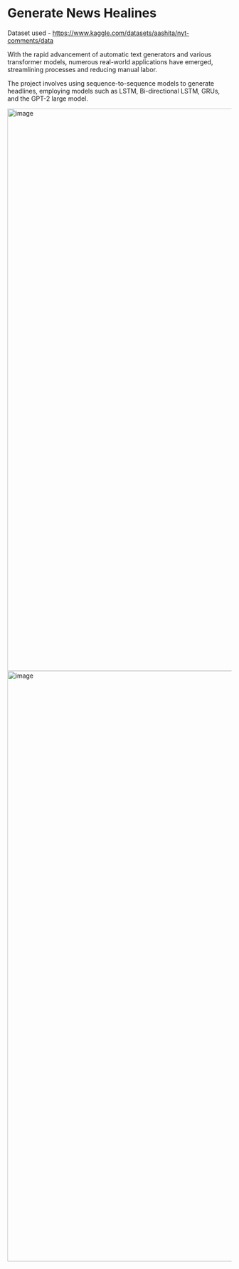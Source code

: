 # Generate News Healines 
Dataset used - https://www.kaggle.com/datasets/aashita/nyt-comments/data

With the rapid advancement of automatic text generators and various transformer models, numerous real-world applications have emerged, streamlining processes and reducing manual labor.

The project involves using sequence-to-sequence models to generate headlines, employing models such as LSTM, Bi-directional LSTM, GRUs, and the GPT-2 large model.

<img width="1260" alt="image" src="https://github.com/user-attachments/assets/3b9f1bb3-c738-478e-9f1c-caa0438cee3c">

<img width="1323" alt="image" src="https://github.com/user-attachments/assets/fc798c22-1f7a-426c-83e4-6279c86fbfb8">



